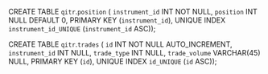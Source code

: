 CREATE TABLE `qitr`.`position` (
  `instrument_id` INT NOT NULL,
  `position` INT NULL DEFAULT 0,
  PRIMARY KEY (`instrument_id`),
  UNIQUE INDEX `instrument_id_UNIQUE` (`instrument_id` ASC));


CREATE TABLE `qitr`.`trades` (
  `id` INT NOT NULL AUTO_INCREMENT,
  `instrument_id` INT NULL,
  `trade_type` INT NULL,
  `trade_volume` VARCHAR(45) NULL,
  PRIMARY KEY (`id`),
  UNIQUE INDEX `id_UNIQUE` (`id` ASC));
